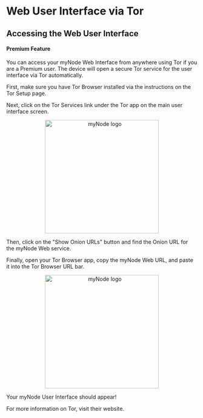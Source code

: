 # Web User Interface via Tor

## Accessing the Web User Interface

#### Premium Feature

You can access your myNode Web Interface from anywhere using Tor if you are a Premium user. The device will open a secure Tor service for the user interface via Tor automatically.

First, make sure you have Tor Browser installed via the instructions on the Tor Setup page.

Next, click on the Tor Services link under the Tor app on the main user interface screen.

<center>
  <figure>
    <img src="/images/remote-access-tor/web-gui-1.png" alt="myNode logo" style="width: 300px">
  </figure>
</center>

Then, click on the "Show Onion URLs" button and find the Onion URL for the myNode Web service.

Finally, open your Tor Browser app, copy the myNode Web URL, and paste it into the Tor Browser URL bar.

<center>
  <figure>
    <img src="/images/remote-access-tor/web-gui-2.png" alt="myNode logo" style="width: 300px">
  </figure>
</center>

Your myNode User Interface should appear!

For more information on Tor, visit their website.
